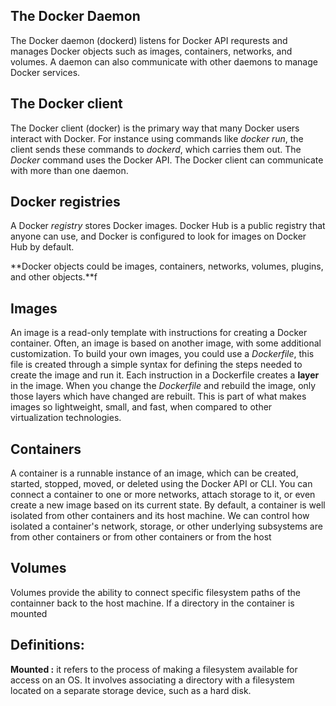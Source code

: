 ## The Docker Daemon
The Docker daemon (dockerd) listens for Docker API requrests and manages Docker objects such as images, containers, networks, and volumes. A daemon can also communicate with other daemons to manage Docker services.

## The Docker client
The Docker client (docker) is the primary way that many Docker users interact with Docker. For instance using commands like *docker run*, the client sends these commands to *dockerd*, which carries them out. The *Docker* command uses the Docker API. The Docker client can communicate with more than one daemon.

## Docker registries
A Docker *registry* stores Docker images. Docker Hub is a public registry that anyone can use, and Docker is configured to look for images on Docker Hub by default.

**Docker objects could be images, containers, networks, volumes, plugins, and other objects.**f

## Images
An image is a read-only template with instructions for creating a Docker container. Often, an image is based on another image, with some additional customization.
To build your own images, you could use a *Dockerfile*, this file is created through a simple syntax for defining the steps needed to create the image and run it. 
Each instruction in a Dockerfile creates a **layer** in the image. When you change the *Dockerfile* and rebuild the image, only those layers which have changed are rebuilt. This is part of what makes images so lightweight, small, and fast, when compared to other virtualization technologies.

## Containers
A container is a runnable instance of an image, which can be created, started, stopped, moved, or deleted using the Docker API or CLI. You can connect a container to one or more networks, attach storage to it, or even create a new image based on its current state.
By default, a container is well isolated from other containers and its host machine. We can control how isolated a container's network, storage, or other underlying subsystems are from other containers or from other containers or from the host

## Volumes
Volumes provide the ability to connect specific filesystem paths of the containner back to the host machine. If a directory in the container is mounted



## Definitions:
**Mounted :** it refers to the process of making a filesystem available for access on an OS. It involves associating a directory with a filesystem located on a separate storage device, such as a hard disk.